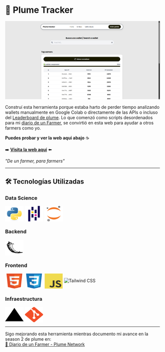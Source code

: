 # 🌱 Plume Tracker

![Mi setup analizando datos](plume_tracker/static/img/plume-tracker.png)

Construí esta herramienta porque estaba harto de perder tiempo analizando wallets manualmente en Google Colab o directamente de las APIs o incluso del [Leaderboard de plume](https://portal.plume.org/leaderboard). Lo que comenzó como scripts desordenados para mi [diario de un Farmer](https://github.com/IsmaelDatos/Diario_de_un_farmer/tree/main/Plume_network), se convirtió en esta web para ayudar a otros farmers como yo.

**Puedes probar y ver la web aqui abajo** ☕

➡️ **[Visita la web aquí](https://plume-tracker.vercel.app)** ⬅️


*"De un farmer, para farmers"*

---

## 🛠️ Tecnologías Utilizadas

### Data Science
<p align="left">
  <img align="center" alt="Python" height="50" width="60" src="https://raw.githubusercontent.com/devicons/devicon/master/icons/python/python-original.svg">
  <img align="center" alt="Pandas" height="50" width="60" src="https://raw.githubusercontent.com/devicons/devicon/master/icons/pandas/pandas-original.svg">
  <img align="center" alt="Jupyter" height="50" width="60" src="https://raw.githubusercontent.com/devicons/devicon/master/icons/jupyter/jupyter-original.svg">
</p>

### Backend
<p align="left">
  <img align="center" alt="Flask" height="50" width="60" src="https://raw.githubusercontent.com/devicons/devicon/master/icons/flask/flask-original.svg">
</p>

### Frontend
<p align="left">
  <img align="center" alt="HTML5" height="50" width="60" src="https://raw.githubusercontent.com/devicons/devicon/master/icons/html5/html5-original.svg">
  <img align="center" alt="CSS3" height="50" width="60" src="https://raw.githubusercontent.com/devicons/devicon/master/icons/css3/css3-original.svg">
  <img align="center" alt="JavaScript" height="50" width="60" src="https://raw.githubusercontent.com/devicons/devicon/master/icons/javascript/javascript-original.svg">
  <img src="https://upload.wikimedia.org/wikipedia/commons/d/d5/Tailwind_CSS_Logo.svg" width="80" alt="Tailwind CSS">
</p>

### Infraestructura
<p align="left">
  <img align="center" alt="Vercel" height="50" width="60" src="https://raw.githubusercontent.com/devicons/devicon/master/icons/vercel/vercel-original.svg">
  <img align="center" alt="Git" height="50" width="60" src="https://raw.githubusercontent.com/devicons/devicon/master/icons/git/git-original.svg">
</p>

---

Sigo mejorando esta herramienta mientras documento mi avance en la season 2 de plume en:  
[📒 Diario de un Farmer - Plume Network](https://github.com/IsmaelDatos/Diario_de_un_farmer/tree/main/Plume_network)
